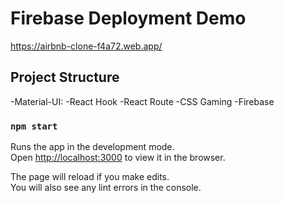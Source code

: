 # Firebase Deployment Demo

https://airbnb-clone-f4a72.web.app/

## Project Structure

-Material-UI:
-React Hook
-React Route
-CSS Gaming
-Firebase


### `npm start`

Runs the app in the development mode.\
Open [http://localhost:3000](http://localhost:3000) to view it in the browser.

The page will reload if you make edits.\
You will also see any lint errors in the console.
